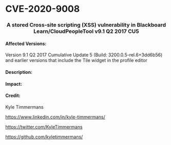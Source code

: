 #                                     CVE-2020-9008

### <center>A stored Cross-site scripting (XSS) vulnerability in Blackboard Learn/CloudPeopleTool v9.1 Q2 2017 CU5 </center>

#### Affected Versions:
Version 9.1 Q2 2017 Cumulative Update 5 (Build: 3200.0.5-rel.6+3dd6b56) and earlier versions that include the Tile widget in the profile editor

#### Description:


#### Impact:

#### Credit:
Kyle Timmermans

https://www.linkedin.com/in/kyle-timmermans/

https://twitter.com/KyleTimmermans

https://github.com/kyletimmermans/

